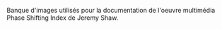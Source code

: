 Banque d'images utilisés pour la documentation de l'oeuvre multimédia Phase Shifting Index de Jeremy Shaw.
